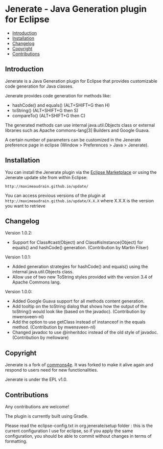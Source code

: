 # Jenerate - Java Generation plugin for Eclipse

* [Introduction](#Introduction)
* [Installation](#Installation)
* [Changelog](#Changelog)
* [Copyright](#copyright)
* [Contributions](#Contributions)

## <a name="Introduction"/>Introduction

Jenerate is a Java Generation plugin for Eclipse that provides customizable code generation for Java classes.

Jenerate provides code generation for methods like:

* hashCode() and equals() (ALT+SHIFT+G then H)
* toString() (ALT+SHIFT+G then S)
* compareTo() (ALT+SHIFT+G then C)

The generated methods can use internal java.util.Objects class or external libraries such as Apache commons-lang[3] Builders and Google Guava.

A certain number of parameters can be customized in the Jenerate preference page in eclipse (Window > Preferences > Java > Jenerate).

## <a name="Installation"/>Installation

You can install the Jenerate plugin via the [Eclipse Marketplace](http://marketplace.eclipse.org/content/jenerate) or using the Jenerate update site from within Eclipse:
```
http://maximeaudrain.github.io/update/
```
You can access previous versions of the plugin at ```http://maximeaudrain.github.io/update/X.X.X```  where X.X.X is the version you want to retrieve 

## <a name="Changelog"/>Changelog

Version 1.0.2:
- Support for Class#cast(Object) and Class#isInstance(Object) for equals() and hashCode() generation. (Contribution by Martin Filser)

Version 1.0.1:
- Added generation strategies for hashCode() and equals() using the internal java.util.Objects class.
- Allow use of two new ToString styles provided with the version 3.4 of Apache Commons lang.

Version 1.0.0:
- Added Google Guava support for all methods content generation.
- Add tooltip on the toString dialog that shows how the output of the toString() would look like (based on the javadoc). (Contribution by mwensveen-nl)
- Add the option to use getClass instead of instanceof in the equals method. (Contribution by mwensveen-nl)
- Changed javadoc to use @inheritdoc instead of the old style of javadoc. (Contribution by melloware)

## <a name="Copyright"/>Copyright

Jenerate is a fork of [commons4e](https://github.com/jiayun/commons4e). It was forked to make it alive again and respond to users need for new functionalities. 

Jenerate is under the EPL v1.0.

## <a name="Contributions"/>Contributions

Any contributions are welcome!

The plugin is currently built using Gradle.

Please read the eclipse-config.txt in org.jenerate/setup folder : this is the current configuration I use for eclipse, so if you apply the same configuration, you should be able to commit without changes in terms of formatting.

